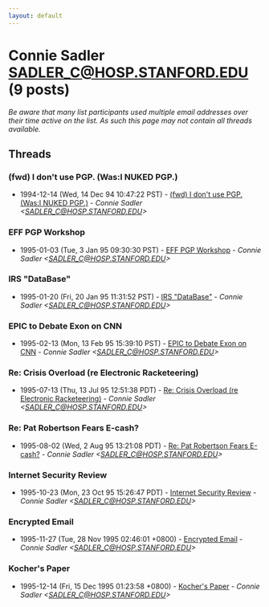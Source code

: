 ```yaml
---
layout: default
---
```


# Connie Sadler <SADLER_C@HOSP.STANFORD.EDU> (9 posts)

_Be aware that many list participants used multiple email addresses over their time active on the list. As such this page may not contain all threads available._

## Threads

### (fwd) I don't use PGP. (Was:I NUKED PGP.)
+ 1994-12-14 (Wed, 14 Dec 94 10:47:22 PST) - [(fwd) I don't use PGP. (Was:I NUKED PGP.)](/archive/1994/12/04150e816e71147bf0e9444693859f55d6a69667cd1e757b1c10d8b400cfde13) - _Connie Sadler \<SADLER_C@HOSP.STANFORD.EDU\>_

### EFF PGP Workshop
+ 1995-01-03 (Tue, 3 Jan 95 09:30:30 PST) - [EFF PGP Workshop](/archive/1995/01/ae4380b402b007fd6baf71076fdd95d978b024dd05729d7d498af73a430f2c8c) - _Connie Sadler \<SADLER_C@HOSP.STANFORD.EDU\>_

### IRS "DataBase"
+ 1995-01-20 (Fri, 20 Jan 95 11:31:52 PST) - [IRS "DataBase"](/archive/1995/01/43dc70c4469e8c3869ae8ae5ded2ff543ea217a7e5c003ad8843a2fc73b49db9) - _Connie Sadler \<SADLER_C@HOSP.STANFORD.EDU\>_

### EPIC to Debate Exon on CNN
+ 1995-02-13 (Mon, 13 Feb 95 15:39:10 PST) - [EPIC to Debate Exon on CNN](/archive/1995/02/b50266ec81e9778765943ba48309d7cbec2c1b9883d9459d5bbdf4dc8391311e) - _Connie Sadler \<SADLER_C@HOSP.STANFORD.EDU\>_

### Re: Crisis Overload (re Electronic Racketeering)
+ 1995-07-13 (Thu, 13 Jul 95 12:51:38 PDT) - [Re: Crisis Overload (re Electronic Racketeering)](/archive/1995/07/2ad1080034c08b7ceb06c3632b4d437e427ca62aecb066f96d2e9e23ab75c709) - _Connie Sadler \<SADLER_C@HOSP.STANFORD.EDU\>_

### Re: Pat Robertson Fears E-cash?
+ 1995-08-02 (Wed, 2 Aug 95 13:21:08 PDT) - [Re: Pat Robertson Fears E-cash?](/archive/1995/08/540921165e133c30912f74a71edf7d7ac204dd0fe129acc80d99cc165eb522b3) - _Connie Sadler \<SADLER_C@HOSP.STANFORD.EDU\>_

### Internet Security Review
+ 1995-10-23 (Mon, 23 Oct 95 15:26:47 PDT) - [Internet Security Review](/archive/1995/10/6579542fc4641bc09abbe9075c6e9ab085fc4bd2d3a159fece6a21ec3af1585b) - _Connie Sadler \<SADLER_C@HOSP.STANFORD.EDU\>_

### Encrypted Email
+ 1995-11-27 (Tue, 28 Nov 1995 02:46:01 +0800) - [Encrypted Email](/archive/1995/11/6ad8a6806d9737659a6cb190777331e185317143550812abfe3b8d56b19b5123) - _Connie Sadler \<SADLER_C@HOSP.STANFORD.EDU\>_

### Kocher's Paper
+ 1995-12-14 (Fri, 15 Dec 1995 01:23:58 +0800) - [Kocher's Paper](/archive/1995/12/a648c3d505d4f7ba31486195baeb4703bb666311ea770346064f670250ef9e67) - _Connie Sadler \<SADLER_C@HOSP.STANFORD.EDU\>_

